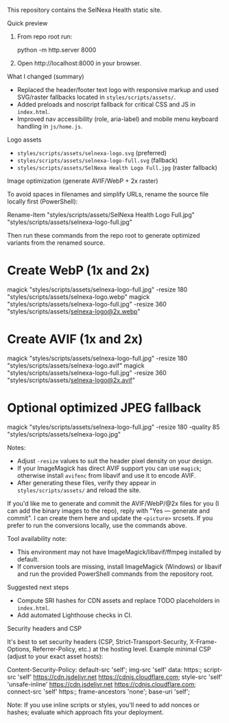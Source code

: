 This repository contains the SelNexa Health static site.

Quick preview

1. From repo root run:

   python -m http.server 8000

2. Open http://localhost:8000 in your browser.

What I changed (summary)

- Replaced the header/footer text logo with responsive <picture> markup and used SVG/raster fallbacks located in `styles/scripts/assets/`.
- Added preloads and noscript fallback for critical CSS and JS in `index.html`.
- Improved nav accessibility (role, aria-label) and mobile menu keyboard handling in `js/home.js`.

Logo assets

- `styles/scripts/assets/selnexa-logo.svg` (preferred)
- `styles/scripts/assets/selnexa-logo-full.svg` (fallback)
- `styles/scripts/assets/SelNexa Health Logo Full.jpg` (raster fallback)

Image optimization (generate AVIF/WebP + 2x raster)

To avoid spaces in filenames and simplify URLs, rename the source file locally first (PowerShell):

Rename-Item "styles/scripts/assets/SelNexa Health Logo Full.jpg" "styles/scripts/assets/selnexa-logo-full.jpg"

Then run these commands from the repo root to generate optimized variants from the renamed source.

# Create WebP (1x and 2x)
magick "styles/scripts/assets/selnexa-logo-full.jpg" -resize 180 "styles/scripts/assets/selnexa-logo.webp"
magick "styles/scripts/assets/selnexa-logo-full.jpg" -resize 360 "styles/scripts/assets/selnexa-logo@2x.webp"

# Create AVIF (1x and 2x)
magick "styles/scripts/assets/selnexa-logo-full.jpg" -resize 180 "styles/scripts/assets/selnexa-logo.avif"
magick "styles/scripts/assets/selnexa-logo-full.jpg" -resize 360 "styles/scripts/assets/selnexa-logo@2x.avif"

# Optional optimized JPEG fallback
magick "styles/scripts/assets/selnexa-logo-full.jpg" -resize 180 -quality 85 "styles/scripts/assets/selnexa-logo.jpg"

Notes:

- Adjust `-resize` values to suit the header pixel density on your design.
- If your ImageMagick has direct AVIF support you can use `magick`; otherwise install `avifenc` from libavif and use it to encode AVIF.
- After generating these files, verify they appear in `styles/scripts/assets/` and reload the site.

If you'd like me to generate and commit the AVIF/WebP/@2x files for you
 (I can add the binary images to the repo), reply with "Yes — generate and commit".
 I can create them here and update the `<picture>` srcsets. If you prefer to run
 the conversions locally, use the commands above.

Tool availability note:
- This environment may not have ImageMagick/libavif/ffmpeg installed by default.
- If conversion tools are missing, install ImageMagick (Windows) or libavif and
   run the provided PowerShell commands from the repository root.

Suggested next steps

- Compute SRI hashes for CDN assets and replace TODO placeholders in `index.html`.
- Add automated Lighthouse checks in CI.

Security headers and CSP

It's best to set security headers (CSP, Strict-Transport-Security, X-Frame-Options, Referrer-Policy, etc.) at the hosting level. Example minimal CSP (adjust to your exact asset hosts):

Content-Security-Policy: default-src 'self'; img-src 'self' data: https:; script-src 'self' https://cdn.jsdelivr.net https://cdnjs.cloudflare.com; style-src 'self' 'unsafe-inline' https://cdn.jsdelivr.net https://cdnjs.cloudflare.com; connect-src 'self' https:; frame-ancestors 'none'; base-uri 'self';

Note: If you use inline scripts or styles, you'll need to add nonces or hashes; evaluate which approach fits your deployment.

